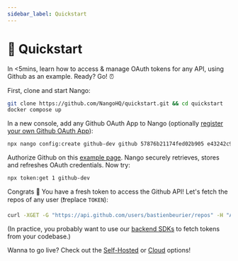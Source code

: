 ```yaml
---
sidebar_label: Quickstart
---
```


# 🚀 Quickstart

In <5mins, learn how to access & manage OAuth tokens for any API, using Github as an example. Ready? Go! ⏰

First, clone and start Nango:

```bash
git clone https://github.com/NangoHQ/quickstart.git && cd quickstart
docker compose up
```

In a new console, add any Github OAuth App to Nango (optionally [register your own Github OAuth App](https://docs.github.com/en/developers/apps/building-oauth-apps/creating-an-oauth-app)):

```bash
npx nango config:create github-dev github 57876b21174fed02b905 e43242c9a67fa06141e8d219c2364283d14f9ad1 "user,public_repo"
```

Authorize Github on this [example page](https://docs.nango.dev/demo/github). Nango securely retrieves, stores and refreshes OAuth credentials. Now try:

```bash
npx token:get 1 github-dev
```

Congrats 🥳 You have a fresh token to access the Github API! Let's fetch the repos of any user (❗️replace `TOKEN`):

```bash
curl -XGET -G "https://api.github.com/users/bastienbeurier/repos" -H "Authorization: Bearer TOKEN"
```

(In practice, you probably want to use our [backend SDKs](https://docs.nango.dev/reference/guide#node-sdk) to fetch tokens from your codebase.)

Wanna to go live? Check out the [Self-Hosted](category/deploy-nango-sync-open-source) or [Cloud](cloud) options!
